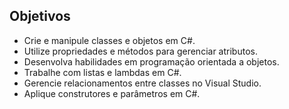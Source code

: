 <h2>Objetivos</h2>
<ul>
<li>
Crie e manipule classes e objetos em C#.
</li>
<li>
Utilize propriedades e métodos para gerenciar atributos.
</li>
<li>
Desenvolva habilidades em programação orientada a objetos.
</li>
<li>
Trabalhe com listas e lambdas em C#.
</li>
<li>
Gerencie relacionamentos entre classes no Visual Studio.
</li>
<li>
Aplique construtores e parâmetros em C#.
</li>
</ul>